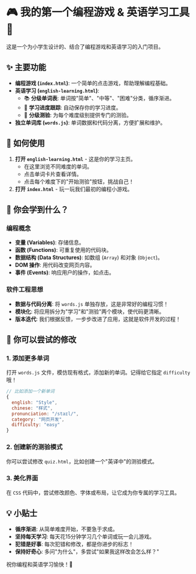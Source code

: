 # 🎮 我的第一个编程游戏 & 英语学习工具 🚀

这是一个为小学生设计的、结合了编程游戏和英语学习的入门项目。

## ✨ 主要功能

- **编程游戏 (`index.html`)**: 一个简单的点击游戏，帮助理解编程基础。
- **英语学习 (`english-learning.html`)**:
  - 📚 **分级单词表**: 单词按"简单"、"中等"、"困难"分类，循序渐进。
  - 💾 **学习进度跟踪**: 自动保存你的学习进度。
  - 🎯 **分级测验**: 为每个难度级别提供专门的测验。
- **独立单词库 (`words.js`)**: 单词数据和代码分离，方便扩展和维护。

## 🚀 如何使用

1.  **打开 `english-learning.html`** - 这是你的学习主页。
    -   在这里浏览不同难度的单词。
    -   点击单词卡片查看详情。
    -   点击每个难度下的"开始测验"按钮，挑战自己！
2.  **打开 `index.html`** - 玩一玩我们最初的编程小游戏。

## 🧠 你会学到什么？

### 编程概念
- **变量 (Variables)**: 存储信息。
- **函数 (Functions)**: 可重复使用的代码块。
- **数据结构 (Data Structures)**: 如数组 (`Array`) 和对象 (`Object`)。
- **DOM 操作**: 用代码改变网页内容。
- **事件 (Events)**: 响应用户的操作，如点击。

### 软件工程思想
- **数据与代码分离**: 将 `words.js` 单独存放，这是非常好的编程习惯！
- **模块化**: 将应用拆分为"学习"和"测验"两个模块，使代码更清晰。
- **版本迭代**: 我们根据反馈，一步步改进了应用，这就是软件开发的过程！

## 🎨 你可以尝试的修改

### 1. 添加更多单词
打开 `words.js` 文件，模仿现有格式，添加新的单词。记得给它指定 `difficulty` 哦！

```javascript
// 比如添加一个新单词
{ 
  english: "Style", 
  chinese: "样式", 
  pronunciation: "/staɪl/", 
  category: "网页开发", 
  difficulty: "easy" 
}
```

### 2. 创建新的测验模式
你可以尝试修改 `quiz.html`，比如创建一个"英译中"的测验模式。

### 3. 美化界面
在 `CSS` 代码中，尝试修改颜色、字体或布局，让它成为你专属的学习工具。

## 💡 小贴士
- **循序渐进**: 从简单难度开始，不要急于求成。
- **坚持每天学习**: 每天花15分钟学习几个单词或玩一会儿游戏。
- **犯错是好事**: 每次犯错和修改，都是你进步的标志！
- **保持好奇心**: 多问"为什么"，多尝试"如果我这样改会怎么样？"

祝你编程和英语学习愉快！🎉 